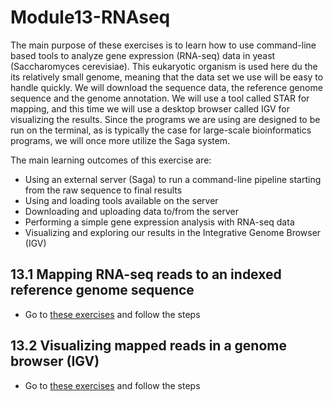 # Module13-RNAseq
The main purpose of these exercises is to learn how to use command-line based tools to analyze gene expression (RNA-seq) data in yeast (Saccharomyces cerevisiae). This eukaryotic organism is used here du the its relatively small genome, meaning that the data set we use will be easy to handle quickly. We will download the sequence data, the reference genome sequence and the genome annotation. We will use a tool called STAR for mapping, and this time we will use a desktop browser called IGV for visualizing the results. Since the programs we are using are designed to be run on the terminal, as is typically the case for large-scale bioinformatics programs, we will once more utilize the Saga system.


The main learning outcomes of this exercise are:
- Using an external server (Saga) to run a command-line pipeline starting from the raw
sequence to final results
- Using and loading tools available on the server
- Downloading and uploading data to/from the server
- Performing a simple gene expression analysis with RNA-seq data
- Visualizing and exploring our results in the Integrative Genome Browser (IGV)

## 13.1 Mapping RNA-seq reads to an indexed reference genome sequence
- Go to [these exercises](exercises/Exercise1.md) and follow the steps
## 13.2 Visualizing mapped reads in a genome browser (IGV)
- Go to [these exercises](exercises/Exercise2.md) and follow the steps

